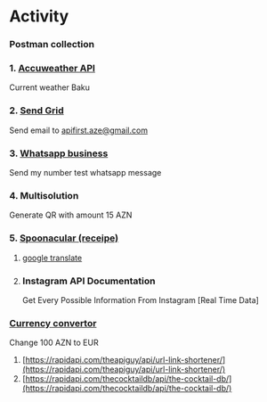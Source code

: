 # Activity

### Postman collection

### 1. [Accuweather API](https://developer.accuweather.com/)

Current weather Baku

### 2. [Send Grid](https://sendgrid.com/)

Send email to apifirst.aze@gmail.com

### 3. [Whatsapp business](https://developers.facebook.com/docs/whatsapp/cloud-api)

Send my number test whatsapp message

### 4. Multisolution

Generate QR with amount 15 AZN

### 5. [Spoonacular (receipe)](https://spoonacular.com/food-api)

1. [google translate](https://cloud.google.com/docs/authentication/use-cases#google-apis)
2.  ### Instagram API Documentation

    Get Every Possible Information From Instagram \[Real Time Data]

### [Currency convertor](https://apilayer.com/marketplace/exchangerates\_data-api#documentation-tab)

Change 100 AZN to EUR

1. [https://rapidapi.com/theapiguy/api/url-link-shortener/](https://rapidapi.com/theapiguy/api/url-link-shortener/)
2. [https://rapidapi.com/thecocktaildb/api/the-cocktail-db/](https://rapidapi.com/thecocktaildb/api/the-cocktail-db/)
